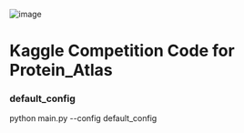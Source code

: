 ![image](https://user-images.githubusercontent.com/40786348/106345999-227d1900-62f7-11eb-9d12-fc8a929e3d8f.png)


# Kaggle Competition Code for Protein_Atlas


### default_config
python main.py --config default_config